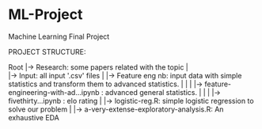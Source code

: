 # ML-Project
Machine Learning Final Project

PROJECT STRUCTURE:

Root
|-> Research: some papers related with the topic
|     
|-> Input: all input '.csv' files
|
|-> Feature eng nb: input data with simple statistics and transform them to advanced statistics.
|      |
|      |-> feature-engineering-with-ad...ipynb : advanced general statistics.
|      |
|      |-> fivethirty...ipynb : elo rating
|
|-> logistic-reg.R: simple logistic regression to solve our problem 
|
|-> a-very-extense-exploratory-analysis.R: An exhaustive EDA  
